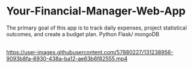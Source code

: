 


# Your-Financial-Manager-Web-App
The primary goal of this app is to track daily expenses, project statistical outcomes, and create a budget plan.
Python Flask/ mongoDB</br> </br>

https://user-images.githubusercontent.com/57880227/131238956-9093b8fa-6930-438a-ba12-ae63b6f82555.mp4


